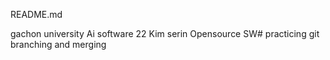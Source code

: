 README.md

gachon university
Ai software 22 Kim serin
Opensource SW# practicing git branching and merging
